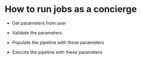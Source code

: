 # How to run jobs as a concierge

* Get parameters from user

* Validate the parameters

* Populate the pipeline with these parameters

* Execute the pipeline with these parameters

